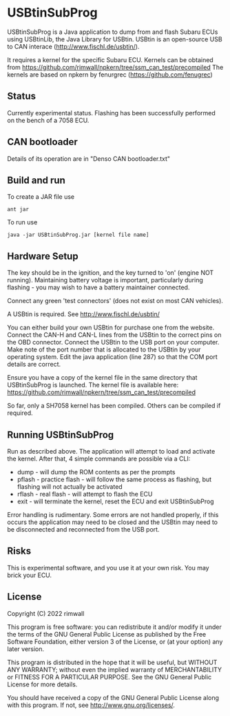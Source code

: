 USBtinSubProg
=============

USBtinSubProg is a Java application to dump from and flash Subaru ECUs
using USBtinLib, the Java Library for USBtin. USBtin is an open-source 
USB to CAN interace (http://www.fischl.de/usbtin/).

It requires a kernel for the specific Subaru ECU. Kernels can be obtained
from https://github.com/rimwall/npkern/tree/ssm_can_test/precompiled
The kernels are based on npkern by fenurgrec (https://github.com/fenugrec)

Status
------

Currently experimental status. Flashing has been successfully performed
on the bench of a 7058 ECU.

CAN bootloader
---------------------

Details of its operation are in "Denso CAN bootloader.txt" 


Build and run
-------------

To create a JAR file use
```
ant jar
```

To run use
```
java -jar USBtinSubProg.jar [kernel file name]
```

Hardware Setup
--------------

The key should be in the ignition, and the key turned to 'on' (engine NOT running). Maintaining battery voltage is important, particularly during flashing - you may wish to have a battery maintainer connected.

Connect any green 'test connectors' (does not exist on most CAN vehicles).

A USBtin is required. See http://www.fischl.de/usbtin/

You can either build your own USBtin for purchase one from the website. Connect the CAN-H and CAN-L lines from the USBtin to the correct pins on the OBD connector. Connect the USBtin to the USB port on your computer. Make note of the port number that is allocated to the USBtin by your operating system. Edit the java application (line 287) so that the COM port details are correct.

Ensure you have a copy of the kernel file in the same directory that USBtinSubProg is launched. The kernel file is available here: https://github.com/rimwall/npkern/tree/ssm_can_test/precompiled

So far, only a SH7058 kernel has been compiled. Others can be compiled if required.

Running USBtinSubProg
---------------------

Run as described above. The application will attempt to load and activate the kernel. After that, 4 simple commands are possible via a CLI:
- dump - will dump the ROM contents as per the prompts
- pflash - practice flash - will follow the same process as flashing, but flashing will not actually be activated
- rflash - real flash - will attempt to flash the ECU
- exit - will terminate the kernel, reset the ECU and exit USBtinSubProg

Error handling is rudimentary. Some errors are not handled properly, if this occurs the application may need to be closed and the USBtin may need to be disconnected and reconnected from the USB port.

Risks
-----

This is experimental software, and you use it at your own risk. You may brick your ECU.

License
-------

Copyright (C) 2022  rimwall

This program is free software: you can redistribute it and/or modify
it under the terms of the GNU General Public License as published by
the Free Software Foundation, either version 3 of the License, or
(at your option) any later version.

This program is distributed in the hope that it will be useful,
but WITHOUT ANY WARRANTY; without even the implied warranty of
MERCHANTABILITY or FITNESS FOR A PARTICULAR PURPOSE.  See the
GNU General Public License for more details.

You should have received a copy of the GNU General Public License
along with this program.  If not, see <http://www.gnu.org/licenses/>.

